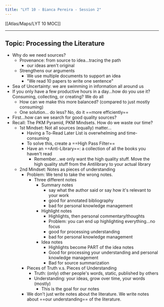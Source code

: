 ```yaml
---
title: "LYT 10 - Bianca Pereira - Session 2"
---
```


[[Atlas/Maps/LYT 10 MOC]]

---

## Topic: Processing the Literature
- Why do we need sources?
	- Provenance: from source to idea...tracing the path
		- our ideas aren't original
	- Strengthens our arguments
		- We use multiple documents to support an idea
		- "We read 10 papers to write one sentence"
- Sea of Uncertainty: we are swimming in information all around us
- If you only have a few productive hours in a day...how do you use it? Consuming, collecting, or creating? We do all
	- How can we make this more balanced? (compared to just mostly consuming)
	- One solution... do less? No, do it ==more efficiently==
- First...how can we search for good quality sources?
- Recall: The PKM Pyramid, PKM Mindsets. How do we waste our time?
	- 1st Mindset: Not all sources (equally) matter...
		- Having a To-Read Later List is overwhelming and time-consuming
		- To solve this, create a ==High Pass Filter==
		- Have an ==Anti-Library==: a collection of all the books you haven't read
			- Remember...we only want the high quality stuff. Move the high quality stuff from the Antilibrary to your actual library
	- 2nd Mindset: Notes as pieces of understanding
		- Problem: We tend to take the wrong notes. 
			- Three different notes
				- Summary notes
					- say what the author said or say how it's relevant to your work
					- good for annotated bibliography
					- bad for personal knowledge management
				- Highlight notes
					- Highlights, then personal commentary/thoughts
					- Problem: you can end up highlighting everything...no focus
					- good for processing understanding
					- bad for personal knowledge management
				- Idea notes
					- Highlights become PART of the idea notes
					- Good for processing your understanding and personal knowledge management
					- Bad for source summarization
		- Pieces of Truth v.s. Pieces of Understanding 
			- Truth: (only) other people's words, static, published by others
			- Understanding: your ideas, grow over time, your words (mostly)
				- This is the goal for our notes
		- We don't just write notes about the literature. We write notes about ==our understanding== of the literature.